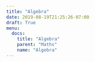 ```yaml
---
title: "Algebra"
date: 2019-08-19T21:25:26-07:00
draft: True
menu:
  docs:
    title: "Algebra"
    parent: "Maths"
    name: "Algebra"
---
```


